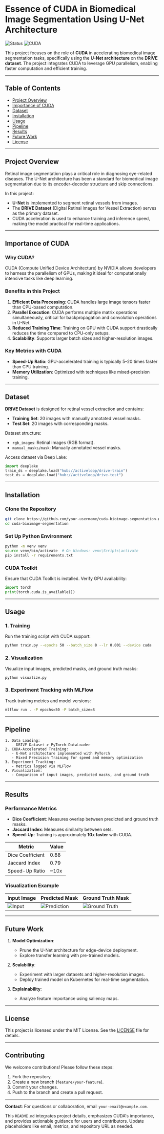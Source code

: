 # Essence of CUDA in Biomedical Image Segmentation Using U-Net Architecture

![Status](https://img.shields.io/badge/status-under%20development-yellow)
![CUDA](https://img.shields.io/badge/CUDA-accelerated-blue)

This project focuses on the role of **CUDA** in accelerating biomedical image segmentation tasks, specifically using the **U-Net architecture** on the **DRIVE dataset**. The project integrates CUDA to leverage GPU parallelism, enabling faster computation and efficient training.

---

## Table of Contents
- [Project Overview](#project-overview)
- [Importance of CUDA](#importance-of-cuda)
- [Dataset](#dataset)
- [Installation](#installation)
- [Usage](#usage)
- [Pipeline](#pipeline)
- [Results](#results)
- [Future Work](#future-work)
- [License](#license)

---

## Project Overview
Retinal image segmentation plays a critical role in diagnosing eye-related diseases. The U-Net architecture has been a standard for biomedical image segmentation due to its encoder-decoder structure and skip connections.

In this project:
- **U-Net** is implemented to segment retinal vessels from images.
- The **DRIVE Dataset** (Digital Retinal Images for Vessel Extraction) serves as the primary dataset.
- CUDA acceleration is used to enhance training and inference speed, making the model practical for real-time applications.

---

## Importance of CUDA
### Why CUDA?
CUDA (Compute Unified Device Architecture) by NVIDIA allows developers to harness the parallelism of GPUs, making it ideal for computationally intensive tasks like deep learning.

### Benefits in this Project
1. **Efficient Data Processing**: CUDA handles large image tensors faster than CPU-based computation.
2. **Parallel Execution**: CUDA performs multiple matrix operations simultaneously, critical for backpropagation and convolution operations in U-Net.
3. **Reduced Training Time**: Training on GPU with CUDA support drastically reduces the time compared to CPU-only setups.
4. **Scalability**: Supports larger batch sizes and higher-resolution images.

### Key Metrics with CUDA
- **Speed-Up Ratio**: GPU-accelerated training is typically 5–20 times faster than CPU training.
- **Memory Utilization**: Optimized with techniques like mixed-precision training.

---

## Dataset
**DRIVE Dataset** is designed for retinal vessel extraction and contains:
- **Training Set**: 20 images with manually annotated vessel masks.
- **Test Set**: 20 images with corresponding masks.

Dataset structure:
- `rgb_images`: Retinal images (RGB format).
- `manual_masks/mask`: Manually annotated vessel masks.

Access dataset via Deep Lake:
```python
import deeplake
train_ds = deeplake.load("hub://activeloop/drive-train")
test_ds = deeplake.load("hub://activeloop/drive-test")
```

---

## Installation
### Clone the Repository
```bash
git clone https://github.com/your-username/cuda-bioimage-segmentation.git
cd cuda-bioimage-segmentation
```

### Set Up Python Environment
```bash
python -m venv venv
source venv/bin/activate  # On Windows: venv\Scripts\activate
pip install -r requirements.txt
```

### CUDA Toolkit
Ensure that CUDA Toolkit is installed. Verify GPU availability:
```python
import torch
print(torch.cuda.is_available())
```

---

## Usage
### 1. Training
Run the training script with CUDA support:
```bash
python train.py --epochs 50 --batch_size 8 --lr 0.001 --device cuda
```

### 2. Visualization
Visualize input images, predicted masks, and ground truth masks:
```bash
python visualize.py
```

### 3. Experiment Tracking with MLFlow
Track training metrics and model versions:
```bash
mlflow run . -P epochs=50 -P batch_size=8
```

---

## Pipeline
```plaintext
1. Data Loading:
   - DRIVE Dataset > PyTorch DataLoader
2. CUDA-Accelerated Training:
   - U-Net architecture implemented with PyTorch
   - Mixed Precision Training for speed and memory optimization
3. Experiment Tracking:
   - Metrics logged via MLFlow
4. Visualization:
   - Comparison of input images, predicted masks, and ground truth
```

---

## Results
### Performance Metrics
- **Dice Coefficient**: Measures overlap between predicted and ground truth masks.
- **Jaccard Index**: Measures similarity between sets.
- **Speed-Up**: Training is approximately **10x faster** with CUDA.

| Metric          | Value     |
|------------------|-----------|
| Dice Coefficient | 0.88      |
| Jaccard Index    | 0.79      |
| Speed-Up Ratio   | ~10x      |

### Visualization Example
| Input Image       | Predicted Mask   | Ground Truth Mask |
|--------------------|------------------|-------------------|
| ![Input](images/input.png) | ![Prediction](images/predicted.png) | ![Ground Truth](images/ground_truth.png) |

---

## Future Work
1. **Model Optimization**:
   - Prune the U-Net architecture for edge-device deployment.
   - Explore transfer learning with pre-trained models.

2. **Scalability**:
   - Experiment with larger datasets and higher-resolution images.
   - Deploy trained model on Kubernetes for real-time segmentation.

3. **Explainability**:
   - Analyze feature importance using saliency maps.

---

## License
This project is licensed under the MIT License. See the [LICENSE](LICENSE) file for details.

---

## Contributing
We welcome contributions! Please follow these steps:
1. Fork the repository.
2. Create a new branch (`feature/your-feature`).
3. Commit your changes.
4. Push to the branch and create a pull request.

---

**Contact**: For questions or collaboration, email `your-email@example.com`.


This `README.md` integrates project details, emphasizes CUDA's importance, and provides actionable guidance for users and contributors. Update placeholders like email, metrics, and repository URL as needed.